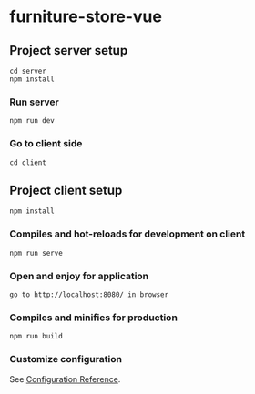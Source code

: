 # furniture-store-vue

## Project server setup
```
cd server
npm install
```
### Run server
```
npm run dev
```
### Go to client side
```
cd client
```
## Project client setup
```
npm install
```
### Compiles and hot-reloads for development on client
```
npm run serve
```
### Open and enjoy for application
```
go to http://localhost:8080/ in browser
```
### Compiles and minifies for production
```
npm run build
```
### Customize configuration
See [Configuration Reference](https://cli.vuejs.org/config/).
